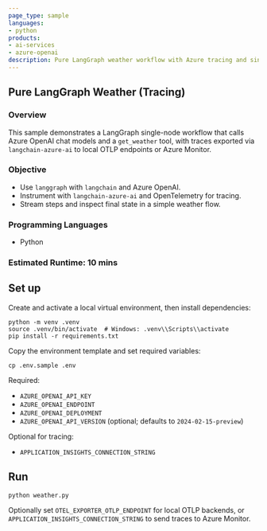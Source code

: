 ```yaml
---
page_type: sample
languages:
- python
products:
- ai-services
- azure-openai
description: Pure LangGraph weather workflow with Azure tracing and single-node tool execution.
---
```


## Pure LangGraph Weather (Tracing)

### Overview

This sample demonstrates a LangGraph single-node workflow that calls Azure OpenAI chat models and a `get_weather` tool, with traces exported via `langchain-azure-ai` to local OTLP endpoints or Azure Monitor.

### Objective

- Use `langgraph` with `langchain` and Azure OpenAI.
- Instrument with `langchain-azure-ai` and OpenTelemetry for tracing.
- Stream steps and inspect final state in a simple weather flow.

### Programming Languages

- Python

### Estimated Runtime: 10 mins

## Set up

Create and activate a local virtual environment, then install dependencies:

```
python -m venv .venv
source .venv/bin/activate  # Windows: .venv\\Scripts\\activate
pip install -r requirements.txt
```

Copy the environment template and set required variables:

```
cp .env.sample .env
```

Required:

- `AZURE_OPENAI_API_KEY`
- `AZURE_OPENAI_ENDPOINT`
- `AZURE_OPENAI_DEPLOYMENT`
- `AZURE_OPENAI_API_VERSION` (optional; defaults to `2024-02-15-preview`)

Optional for tracing:

- `APPLICATION_INSIGHTS_CONNECTION_STRING`

## Run

```
python weather.py
```

Optionally set `OTEL_EXPORTER_OTLP_ENDPOINT` for local OTLP backends, or `APPLICATION_INSIGHTS_CONNECTION_STRING` to send traces to Azure Monitor.
